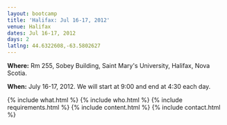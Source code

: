 ```yaml
---
layout: bootcamp
title: 'Halifax: Jul 16-17, 2012'
venue: Halifax
dates: Jul 16-17, 2012
days: 2
latlng: 44.6322608,-63.5802627
---
```

**Where:** Rm 255, Sobey Building, Saint Mary's University, Halifax, Nova Scotia.

**When:** July 16-17, 2012. We will start at 9:00 and end at 4:30 each day.

{% include what.html %}
{% include who.html %}
{% include requirements.html %}
{% include content.html %}
{% include contact.html %}

